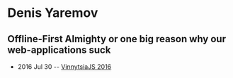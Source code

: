 # Denis Yaremov

## Offline-First Almighty or one big reason why our web-applications suck
- 2016 Jul 30 -- [VinnytsiaJS 2016](https://www.youtube.com/watch?v=u5PPiWwojDY)    
